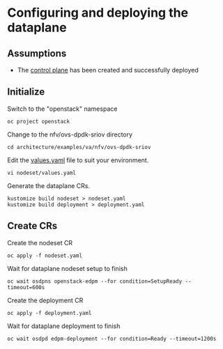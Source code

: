# Configuring and deploying the dataplane

## Assumptions

- The [control plane](control-plane.md) has been created and successfully deployed

## Initialize

Switch to the "openstack" namespace
```
oc project openstack
```
Change to the nfv/ovs-dpdk-sriov directory
```
cd architecture/examples/va/nfv/ovs-dpdk-sriov
```
Edit the [values.yaml](nodeset/values.yaml) file to suit
your environment.
```
vi nodeset/values.yaml
```
Generate the dataplane CRs.
```
kustomize build nodeset > nodeset.yaml
kustomize build deployment > deployment.yaml
```

## Create CRs
Create the nodeset CR
```
oc apply -f nodeset.yaml
```
Wait for dataplane nodeset setup to finish
```
oc wait osdpns openstack-edpm --for condition=SetupReady --timeout=600s
```

Create the deployment CR
```
oc apply -f deployment.yaml
```
Wait for dataplane deployment to finish
```
oc wait osdpd edpm-deployment --for condition=Ready --timeout=1200s
```
